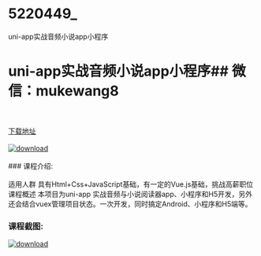 # 5220449_
uni-app实战音频小说app小程序
# uni-app实战音频小说app小程序## 微信：mukewang8
<br/></br>[下载地址](http://www.36tz.cn/article/5220449 "下载地址")
<br/></br>[![download](http://36tz.cn/muke_img/2021_07_1-38-300x176.png "下载地址")](http://www.36tz.cn/article/5220449 "下载地址")
<br/></br>### 课程介绍:<br/></br>适用人群
具有Html+Css+JavaScript基础，有一定的Vue.js基础，挑战高薪职位
课程概述
本项目为uni-app 实战音频与小说阅读器app、小程序和H5开发，另外还会结合vuex管理项目状态。一次开发，同时搞定Android、小程序和H5端等。

### 课程截图:
[![download](http://36tz.cn/muke_img/2021_07_2-37.png "下载地址")](http://www.36tz.cn/article/5220449 "下载地址")
